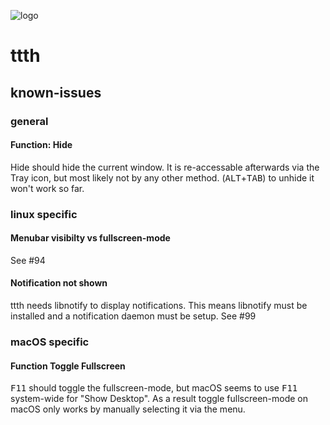 ![logo](https://raw.githubusercontent.com/yafp/ttth/master/.github/logo/128x128.png)

# ttth
## known-issues

### general
#### Function: Hide
Hide should hide the current window. It is re-accessable afterwards via the Tray icon, but most likely not by any other method. (<kbd>ALT</kbd>+<kbd>TAB</kbd>) to unhide it won't work so far.

### linux specific
#### Menubar visibilty vs fullscreen-mode
See #94

#### Notification not shown
ttth needs libnotify to display notifications. This means libnotify must be installed and a notification daemon must be setup.
See #99

### macOS specific
#### Function Toggle Fullscreen
<kbd>F11</kbd> should toggle the fullscreen-mode, but macOS seems to use <kbd>F11</kbd> system-wide for "Show Desktop".
As a result toggle fullscreen-mode on macOS only works by manually selecting it via the menu.
